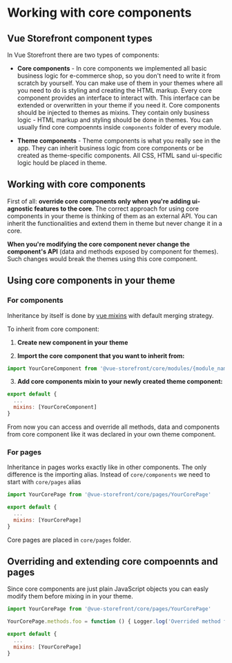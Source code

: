 # Working with core components

## Vue Storefront component types

In Vue Storefront there are two types of components:

- **Core components**  - In core components we implemented all basic business logic for e-commerce shop, so you don't need to write it from scratch by yourself. You can make use of them in your themes where all you need to do is styling and creating the HTML markup. Every core component provides an interface to interact with. This interface can be extended or overwritten in your theme if you need it. Core components should be injected to themes as mixins. They contain only business logic - HTML markup and styling should be done in themes. You can usually find core compoennts inside `components` folder of every module.

- **Theme components**  - Theme components is what you really see in the app. They can inherit business logic from core components or be created as theme-specific components. All CSS, HTML sand ui-specific logic hould be placed in theme. 

## Working with core components

First of all: **override core components only when you're adding ui-agnostic features to the core**. The correct approach for using core components in your theme is thinking of them as an external API. You can inherit the functionalities and extend them in theme but never change it in a core.

**When you're modifying the core component never change the component's API** (data and methods exposed by component for themes). Such changes would break the themes using this core component.


## Using core components in your theme

### For components

Inheritance by itself is done by [vue mixins](https://vuejs.org/v2/guide/mixins.html) with default merging strategy.

To inherit from core component:

1. **Create new component in your theme**

2. **Import the core component that you want to inherit from:**

```js
import YourCoreComponent from '@vue-storefront/core/modules/{module_name}/YourCoreComponent';
```

3. **Add core components mixin to your newly created theme component:**

```js
export default {
  ...
  mixins: [YourCoreComponent]
}
```

From now you can access and override all methods, data and components from core component like it was declared in your own theme component.

### For pages

Inheritance in pages works exactly like in other components. The only difference is the importing alias. Instead of `core/components` we need to start with `core/pages` alias

```js
import YourCorePage from '@vue-storefront/core/pages/YourCorePage'

export default {
  ...
  mixins: [YourCorePage]
}
```

Core pages are placed in `core/pages` folder.

## Overriding and extending core compoennts and pages

Since core components are just plain JavaScript objects you can easly modify them before mixing in in your theme.

```js
import YourCorePage from '@vue-storefront/core/pages/YourCorePage'

YourCorePage.methods.foo = function () { Logger.log('Overrided method foo')

export default {
  ...
  mixins: [YourCorePage]
}
```
